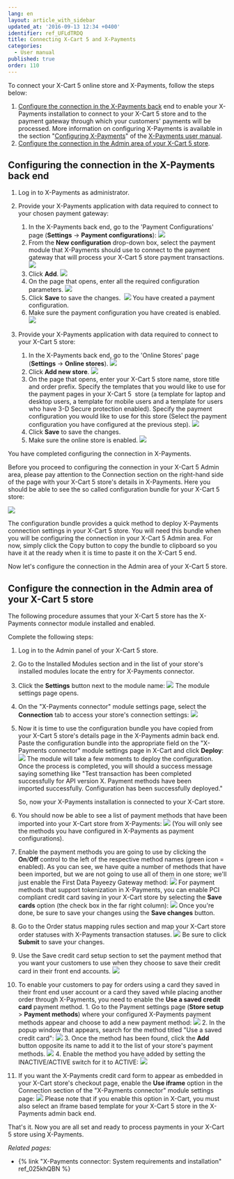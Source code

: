 ```yaml
---
lang: en
layout: article_with_sidebar
updated_at: '2016-09-13 12:34 +0400'
identifier: ref_UFLdTRDQ
title: Connecting X-Cart 5 and X-Payments
categories:
  - User manual
published: true
order: 110
---
```



To connect your X-Cart 5 online store and X-Payments, follow the steps below:

1.  [Configure the connection in the X-Payments back](#configuring-the-connection-in-the-x-payments-back-end) end to enable your X-Payments installation to connect to your X-Cart 5 store and to the payment gateway through which your customers' payments will be processed. More information on configuring X-Payments is available in the section "[Configuring X-Payments](http://www.x-payments.com/help1/X-Payments:User_manual#ConfiguringXPayments "X-Payments:User manual")" of the [X-Payments user manual](http://www.x-payments.com/help1/X-Payments:User_manual "X-Payments:User manual").
2.  [Configure the connection in the Admin area of your X-Cart 5 store](#configure-the-connection-in-the-admin-area-of-your-x-cart-5-store).

## Configuring the connection in the X-Payments back end

1.  Log in to X-Payments as administrator.

2.  Provide your X-Payments application with data required to connect to your chosen payment gateway:
    1.  In the X-Payments back end, go to the 'Payment Configurations' page (**Settings** -> **Payment configurations**):
        ![]({{site.baseurl}}/attachments/8750414/8719141.png?effects=drop-shadow)
    2.  From the **New configuration** drop-down box, select the payment module that X-Payments should use to connect to the payment gateway that will process your X-Cart 5 store payment transactions.
        ![]({{site.baseurl}}/attachments/8750414/8719173.png?effects=drop-shadow)
    3.  Click **Add**.
        ![]({{site.baseurl}}/attachments/8750414/8719174.png?effects=drop-shadow)
    4.  On the page that opens, enter all the required configuration parameters.
        ![]({{site.baseurl}}/attachments/8750414/8719175.png?effects=drop-shadow)
    5.  Click **Save** to save the changes. 
        ![]({{site.baseurl}}/attachments/8750414/8719176.png?effects=drop-shadow)
        You have created a payment configuration.
    6.  Make sure the payment configuration you have created is enabled.
        ![]({{site.baseurl}}/attachments/8750414/8719177.png?effects=drop-shadow)

3.  Provide your X-Payments application with data required to connect to your X-Cart 5 store:
    1.  In the X-Payments back end, go to the 'Online Stores' page (**Settings** -> **Online stores**).
        ![]({{site.baseurl}}/attachments/8750414/8719162.png?effects=drop-shadow)
    2.  Click **Add new store**.
        ![]({{site.baseurl}}/attachments/8750414/8719179.png?effects=drop-shadow)
    3.  On the page that opens, enter your X-Cart 5 store name, store title and order prefix. Specify the templates that you would like to use for the payment pages in your X-Cart 5  store (a template for laptop and desktop users, a template for mobile users and a template for users who have 3-D Secure protection enabled). Specify the payment configuration you would like to use for this store (Select the payment configuration you have configured at the previous step).
        ![]({{site.baseurl}}/attachments/8750414/8719181.png?effects=drop-shadow)
    4.  Click **Save** to save the changes.
    5.  Make sure the online store is enabled.
        ![]({{site.baseurl}}/attachments/8750414/8719182.png?effects=drop-shadow)

You have completed configuring the connection in X-Payments.

Before you proceed to configuring the connection in your X-Cart 5 Admin area, please pay attention to the Connection section on the right-hand side of the page with your X-Cart 5 store's details in X-Payments. Here you should be able to see the so called configuration bundle for your X-Cart 5 store:

![]({{site.baseurl}}/attachments/8750414/8719172.png?effects=drop-shadow)

The configuration bundle provides a quick method to deploy X-Payments connection settings in your X-Cart 5 store. You will need this bundle when you will be configuring the connection in your X-Cart 5 Admin area. For now, simply click the Copy button to copy the bundle to clipboard so you have it at the ready when it is time to paste it on the X-Cart 5 end.

Now let's configure the connection in the Admin area of your X-Cart 5 store.

## Configure the connection in the Admin area of your X-Cart 5 store

The following procedure assumes that your X-Cart 5 store has the X-Payments connector module installed and enabled.

Complete the following steps:

1.  Log in to the Admin panel of your X-Cart 5 store.
2.  Go to the Installed Modules section and in the list of your store's installed modules locate the entry for X-Payments connector. 
3.  Click the **Settings** button next to the module name:
    ![]({{site.baseurl}}/attachments/8750414/8719163.png?effects=drop-shadow)
    The module settings page opens.

4.  On the "X-Payments connector" module settings page, select the **Connection** tab to access your store's connection settings:
    ![]({{site.baseurl}}/attachments/8750414/8719164.png?effects=drop-shadow)
5.  Now it is time to use the configuration bundle you have copied from your X-Cart 5 store's details page in the X-Payments admin back end. Paste the configuration bundle into the appropriate field on the "X-Payments connector" module settings page in X-Cart and click **Deploy**:
    ![]({{site.baseurl}}/attachments/8750414/8719166.png?effects=drop-shadow)
    The module will take a few moments to deploy the configuration. Once the process is completed, you will should a success message saying something like "Test transaction has been completed successfully for API version X. Payment methods have been imported successfully. Configuration has been successfully deployed."

    So, now your X-Payments installation is connected to your X-Cart store. 

6.  You should now be able to see a list of payment methods that have been imported into your X-Cart store from X-Payments:
    ![]({{site.baseurl}}/attachments/8750414/8719168.png?effects=drop-shadow)
    (You will only see the methods you have configured in X-Payments as payment configurations). 

7.  Enable the payment methods you are going to use by clicking the **On**/**Off** control to the left of the respective method names (green icon = enabled). As you can see, we have quite a number of methods that have been imported, but we are not going to use all of them in one store; we'll just enable the First Data Payeezy Gateway method:
    ![]({{site.baseurl}}/attachments/8750414/8719169.png?effects=drop-shadow)
    For payment methods that support tokenization in X-Payments, you can enable PCI compliant credit card saving in your X-Cart store by selecting the **Save cards** option (the check box in the far right column):
    ![]({{site.baseurl}}/attachments/8750414/8719170.png?effects=drop-shadow)
    Once you're done, be sure to save your changes using the **Save changes** button.

8.  Go to the Order status mapping rules section and map your X-Cart store order statuses with X-Payments transaction statuses.
    ![]({{site.baseurl}}/attachments/8750414/8719171.png?effects=drop-shadow)
    Be sure to click **Submit** to save your changes.

9.  Use the Save credit card setup section to set the payment method that you want your customers to use when they choose to save their credit card in their front end accounts.
    ![]({{site.baseurl}}/attachments/8750414/8719185.png?effects=drop-shadow)
10.  To enable your customers to pay for orders using a card they saved in their front end user account or a card they saved while placing another order through X-Payments, you need to enable the **Use a saved credit card** payment method.
    1.  Go to the Payment settings page (**Store setup** > **Payment methods**) where your configured X-Payments payment methods appear and choose to add a new payment method:
        ![]({{site.baseurl}}/attachments/8750414/8719186.png?effects=drop-shadow)
    2.  In the popup window that appears, search for the method titled "Use a saved credit card":
        ![]({{site.baseurl}}/attachments/8750414/8719187.png?effects=drop-shadow)
    3.  Once the method has been found, click the **Add** button opposite its name to add it to the list of your store's payment methods.
        ![]({{site.baseurl}}/attachments/8750414/8719188.png?effects=drop-shadow)
    4.  Enable the method you have added by setting the INACTIVE/ACTIVE switch for it to ACTIVE:
        ![]({{site.baseurl}}/attachments/8750414/8719189.png?effects=drop-shadow)
11.  If you want the X-Payments credit card form to appear as embedded in your X-Cart store's checkout page, enable the **Use iframe** option in the Connection section of the "X-Payments connector" module settings page:
    ![]({{site.baseurl}}/attachments/8750414/8719190.png?effects=drop-shadow)
    Please note that if you enable this option in X-Cart, you must also select an iframe based template for your X-Cart 5 store in the X-Payments admin back end.

That's it. Now you are all set and ready to process payments in your X-Cart 5 store using X-Payments.


_Related pages:_

*   {% link "X-Payments connector: System requirements and installation" ref_025khQBN %}

